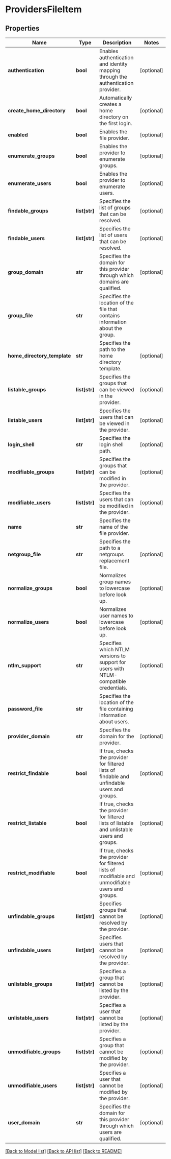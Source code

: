 # ProvidersFileItem

## Properties
Name | Type | Description | Notes
------------ | ------------- | ------------- | -------------
**authentication** | **bool** | Enables authentication and identity mapping through the authentication provider. | [optional] 
**create_home_directory** | **bool** | Automatically creates a home directory on the first login. | [optional] 
**enabled** | **bool** | Enables the file provider. | [optional] 
**enumerate_groups** | **bool** | Enables the provider to enumerate groups. | [optional] 
**enumerate_users** | **bool** | Enables the provider to enumerate users. | [optional] 
**findable_groups** | **list[str]** | Specifies the list of groups that can be resolved. | [optional] 
**findable_users** | **list[str]** | Specifies the list of users that can be resolved. | [optional] 
**group_domain** | **str** | Specifies the domain for this provider through which domains are qualified. | [optional] 
**group_file** | **str** | Specifies the location of the file that contains information about the group. | 
**home_directory_template** | **str** | Specifies the path to the home directory template. | [optional] 
**listable_groups** | **list[str]** | Specifies the groups that can be viewed in the provider. | [optional] 
**listable_users** | **list[str]** | Specifies the users that can be viewed in the provider. | [optional] 
**login_shell** | **str** | Specifies the login shell path. | [optional] 
**modifiable_groups** | **list[str]** | Specifies the groups that can be modified in the provider. | [optional] 
**modifiable_users** | **list[str]** | Specifies the users that can be modified in the provider. | [optional] 
**name** | **str** | Specifies the name of the file provider. | 
**netgroup_file** | **str** | Specifies the path to a netgroups replacement file. | [optional] 
**normalize_groups** | **bool** | Normalizes group names to lowercase before look up. | [optional] 
**normalize_users** | **bool** | Normalizes user names to lowercase before look up. | [optional] 
**ntlm_support** | **str** | Specifies which NTLM versions to support for users with NTLM-compatible credentials. | [optional] 
**password_file** | **str** | Specifies the location of the file containing information about users. | 
**provider_domain** | **str** | Specifies the domain for the provider. | [optional] 
**restrict_findable** | **bool** | If true, checks the provider for filtered lists of findable and unfindable users and groups. | [optional] 
**restrict_listable** | **bool** | If true, checks the provider for filtered lists of listable and unlistable users and groups. | [optional] 
**restrict_modifiable** | **bool** | If true, checks the provider for filtered lists of modifiable and unmodifiable users and groups. | [optional] 
**unfindable_groups** | **list[str]** | Specifies groups that cannot be resolved by the provider. | [optional] 
**unfindable_users** | **list[str]** | Specifies users that cannot be resolved by the provider. | [optional] 
**unlistable_groups** | **list[str]** | Specifies a group that cannot be listed by the provider. | [optional] 
**unlistable_users** | **list[str]** | Specifies a user that cannot be listed by the provider. | [optional] 
**unmodifiable_groups** | **list[str]** | Specifies a group that cannot be modified by the provider. | [optional] 
**unmodifiable_users** | **list[str]** | Specifies a user that cannot be modified by the provider. | [optional] 
**user_domain** | **str** | Specifies the domain for this provider through which users are qualified. | [optional] 

[[Back to Model list]](../README.md#documentation-for-models) [[Back to API list]](../README.md#documentation-for-api-endpoints) [[Back to README]](../README.md)


